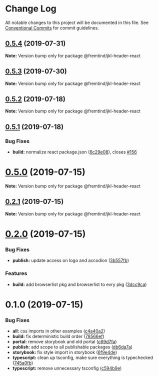 # Change Log

All notable changes to this project will be documented in this file.
See [Conventional Commits](https://conventionalcommits.org) for commit guidelines.

## [0.5.4](https://github.com/fremtind/jokul/compare/@fremtind/jkl-header-react@0.5.3...@fremtind/jkl-header-react@0.5.4) (2019-07-31)

**Note:** Version bump only for package @fremtind/jkl-header-react





## [0.5.3](https://github.com/fremtind/jokul/compare/@fremtind/jkl-header-react@0.5.2...@fremtind/jkl-header-react@0.5.3) (2019-07-30)

**Note:** Version bump only for package @fremtind/jkl-header-react





## [0.5.2](https://github.com/fremtind/jokul/compare/@fremtind/jkl-header-react@0.5.1...@fremtind/jkl-header-react@0.5.2) (2019-07-18)

**Note:** Version bump only for package @fremtind/jkl-header-react





## [0.5.1](https://github.com/fremtind/jokul/compare/@fremtind/jkl-header-react@0.5.0...@fremtind/jkl-header-react@0.5.1) (2019-07-18)


### Bug Fixes

* **build:** normalize react package.json ([6c29e08](https://github.com/fremtind/jokul/commit/6c29e08)), closes [#156](https://github.com/fremtind/jokul/issues/156)





# [0.5.0](https://github.com/fremtind/jokul/compare/@fremtind/jkl-header-react@0.2.1...@fremtind/jkl-header-react@0.5.0) (2019-07-15)

**Note:** Version bump only for package @fremtind/jkl-header-react





## [0.2.1](https://github.com/fremtind/jokul/compare/@fremtind/jkl-header-react@0.2.0...@fremtind/jkl-header-react@0.2.1) (2019-07-15)

**Note:** Version bump only for package @fremtind/jkl-header-react





# [0.2.0](https://github.com/fremtind/jokul/compare/@fremtind/jkl-header-react@0.1.0...@fremtind/jkl-header-react@0.2.0) (2019-07-15)

### Bug Fixes

-   **publish:** update access on logo and accodion ([3b557fb](https://github.com/fremtind/jokul/commit/3b557fb))

### Features

-   **build:** add browserlist pkg and browserlist to evry pkg ([3dcc9ca](https://github.com/fremtind/jokul/commit/3dcc9ca))

# 0.1.0 (2019-07-15)

### Bug Fixes

-   **all:** css imports in other examples ([c4a40a2](https://github.com/fremtind/jokul/commit/c4a40a2))
-   **build:** fix deterministic build order ([78566ef](https://github.com/fremtind/jokul/commit/78566ef))
-   **portal:** remove storybook and old portal ([c69d7fa](https://github.com/fremtind/jokul/commit/c69d7fa))
-   **publish:** add scope to all publishable packages ([db6da7a](https://github.com/fremtind/jokul/commit/db6da7a))
-   **storybook:** fix style import in storybook ([6f9e4de](https://github.com/fremtind/jokul/commit/6f9e4de))
-   **typescript:** clean up tsconfig, make sure everything is typechecked ([745a0fb](https://github.com/fremtind/jokul/commit/745a0fb))
-   **typescript:** remove unnecessary tsconfig ([c594b9e](https://github.com/fremtind/jokul/commit/c594b9e))
